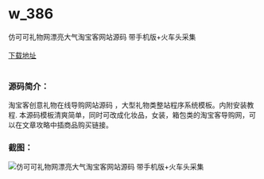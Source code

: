 # w_386
仿可可礼物网漂亮大气淘宝客网站源码 带手机版+火车头采集
<br/></br>
[下载地址](https://www.uuid2.com/386.html "下载地址")
<br/></br>
<h3>源码简介：</h3>
<p>淘宝客创意礼物在线导购网站源码 ，大型礼物类整站程序系统模板。内附安装教程.
本源码模板清爽简单，同时可改成化妆品，女装，箱包类的淘宝客导购网，可以在文章攻略中插商品购买链接。<p>
<h3>截图：</h3>
<img src="https://www.uuid2.com/wp-content/uploads/img/202105/9ae64a3703.jpg" alt="仿可可礼物网漂亮大气淘宝客网站源码 带手机版+火车头采集">
